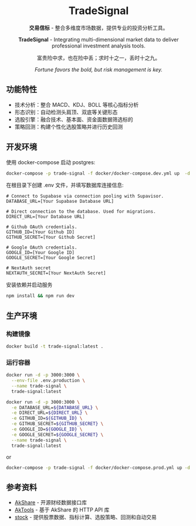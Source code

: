<div align="center">

# TradeSignal

**交易信标** - 整合多维度市场数据，提供专业的投资分析工具。

**TradeSignal** - Integrating multi-dimensional market data to deliver professional investment analysis tools.

富贵险中求，也在险中丢；求时十之一，丢时十之九。

_Fortune favors the bold, but risk management is key._

</div>

## 功能特性

* 技术分析：整合 MACD、KDJ、BOLL 等核心指标分析
* 形态识别：自动检测头肩顶、双底等关键形态
* 选股引擎：融合技术、基本面、资金面数据筛选标的
* 策略回测：构建个性化选股策略并进行历史回测

## 开发环境

使用 docker-compose 启动 postgres:

````bash
docker-compose -p trade-signal -f docker/docker-compose.dev.yml up  -d
```` 

在根目录下创建 .env 文件，并填写数据库连接信息:

```environment
# Connect to Supabase via connection pooling with Supavisor.
DATABASE_URL=[Your Supabase Database URL]

# Direct connection to the database. Used for migrations.
DIRECT_URL=[Your Database URL]

# Github OAuth credentials.
GITHUB_ID=[Your Github ID]
GITHUB_SECRET=[Your Github Secret]

# Google OAuth credentials.
GOOGLE_ID=[Your Google ID]
GOOGLE_SECRET=[Your Google Secret]

# NextAuth secret
NEXTAUTH_SECRET=[Your NextAuth Secret]
``` 
安装依赖并启动服务

````bash
npm install && npm run dev
```` 

## 生产环境

### 构建镜像

```bash
docker build -t trade-signal:latest .
```

### 运行容器

```bash
docker run -d -p 3000:3000 \
  --env-file .env.production \
  --name trade-signal \
  trade-signal:latest
```

```bash
docker run -d -p 3000:3000 \
  -e DATABASE_URL=${DATABASE_URL} \
  -e DIRECT_URL=${DIRECT_URL} \
  -e GITHUB_ID=${GITHUB_ID} \
  -e GITHUB_SECRET=${GITHUB_SECRET} \
  -e GOOGLE_ID=${GOOGLE_ID} \
  -e GOOGLE_SECRET=${GOOGLE_SECRET} \
  --name trade-signal \
  trade-signal:latest
```

or

```bash
docker-compose -p trade-signal -f docker/docker-compose.prod.yml up -d
```

## 参考资料

* [AkShare](https://github.com/jindaxiang/akshare) - 开源财经数据接口库
* [AkTools](https://github.com/jindaxiang/aktools) - 基于 AkShare 的 HTTP API 库
* [stock](https://github.com/myhhub/stock) - 提供股票数据、指标计算、选股策略、回测和自动交易
